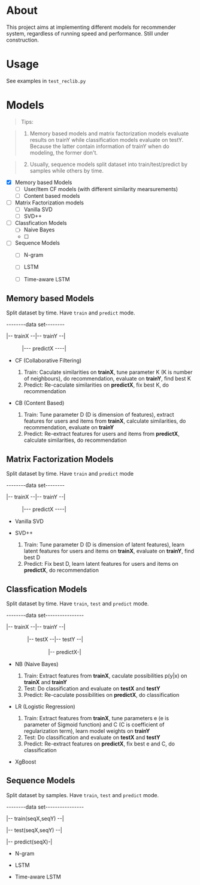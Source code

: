 # About

This project aims at implementing different models for recommender system, regardless of running speed and performance. Still under construction.


# Usage

See examples in `test_reclib.py`

# Models

> Tips: 

> 1. Memory based models and matrix factorization models evaluate results on trainY while classification models evaluate on testY. Because the latter contain information of trainY when do modeling, the former don't.

> 2. Usually, sequence models split dataset into train/test/predict by samples while others by time.

* [x] Memory based Models 
    * [ ] User/Item CF models (with different similarity mearsurements)
    * [ ] Content based models
* [ ] Matrix Factorization models
    * [ ] Vanilla SVD
    * [ ] SVD++
* [ ] Classfication Models
    * [ ] Naive Bayes
    * [ ] 
* [ ] Sequence Models
    * [ ] N-gram
    * [ ] LSTM
    * [ ] Time-aware LSTM


## Memory based Models 
Split dataset by time. Have `train` and `predict` mode.

\--------data set--------

|\-- trainX \--|\-- trainY \--|

　　　|\--- predictX \----|

* CF (Collaborative Filtering)
    1. Train: Caculate similarities on **trainX**, tune parameter K (K is number of neighbours), do recommendation, evaluate on **trainY**, find best K
    2. Predict: Re-caculate similarities on **predictX**, fix best K, do recommendation

* CB (Content Based)
    1. Train: Tune parameter D (D is dimension of features), extract features for users and items from **trainX**, calculate similarities, do recommendation, evaluate on **trainY**
    2. Predict: Re-extract features for users and items from **predictX**, calculate similarities, do recommendation

## Matrix Factorization Models
Split dataset by time. Have `train` and `predict` mode

\--------data set--------

|\-- trainX \--|\-- trainY \--|

　　　|\--- predictX \----|

* Vanilla SVD

* SVD++
    1. Train: Tune parameter D (D is dimension of latent features), learn latent features for users and items on **trainX**, evaluate on **trainY**, find best D
    2. Predict: Fix best D, learn latent features for users and items on **predictX**, do recommendation

## Classfication Models
Split dataset by time. Have `train`, `test` and `predict` mode.

\--------data set----------------

|\-- trainX \--|\-- trainY \--|

　　　　|\-- testX \--|\-- testY \--|

　　　　　　　　|\-- predictX\-|

* NB (Naive Bayes)
    1. Train: Extract features from **trainX**, caculate possibilities p(y|x) on **trainX** and **trainY**
    2. Test: Do classification and evaluate on **testX** and **testY** 
    3. Predict: Re-caculate possibilities on **predictX**, do classification

* LR (Logistic Regression)
    1. Train: Extract features from **trainX**, tune parameters e (e is parameter of Sigmoid function) and C (C is coefficient of regularization term), learn model weights on **trainY**
    2. Test: Do classification and evaluate on **testX** and **testY** 
    3. Predict: Re-extract features on **predictX**, fix best e and C, do classification

* XgBoost

## Sequence Models
Split dataset by samples. Have `train`, `test` and `predict` mode.

\--------data set----------------

|\-- train(seqX,seqY) \--|

|\-- test(seqX,seqY) \--|

|\-- predict(seqX)\-|

* N-gram

* LSTM

* Time-aware LSTM


 